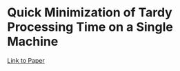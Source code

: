 # Quick Minimization of Tardy Processing Time on a Single Machine
[Link to Paper](https://github.com/PranavSitaraman/MTPT/blob/main/Quick%20Minimization%20of%20Tardy%20Processing%20Time%20on%20a%20Single%20Machine.pdf)
